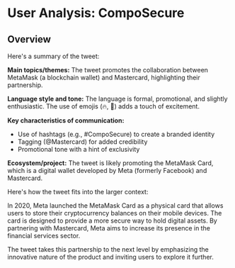 # User Analysis: CompoSecure

## Overview

Here's a summary of the tweet:

**Main topics/themes:** The tweet promotes the collaboration between MetaMask (a blockchain wallet) and Mastercard, highlighting their partnership.

**Language style and tone:** The language is formal, promotional, and slightly enthusiastic. The use of emojis (🔥, 👀) adds a touch of excitement.

**Key characteristics of communication:**

* Use of hashtags (e.g., #CompoSecure) to create a branded identity
* Tagging (@Mastercard) for added credibility
* Promotional tone with a hint of exclusivity

**Ecosystem/project:** The tweet is likely promoting the MetaMask Card, which is a digital wallet developed by Meta (formerly Facebook) and Mastercard.

Here's how the tweet fits into the larger context:

In 2020, Meta launched the MetaMask Card as a physical card that allows users to store their cryptocurrency balances on their mobile devices. The card is designed to provide a more secure way to hold digital assets. By partnering with Mastercard, Meta aims to increase its presence in the financial services sector.

The tweet takes this partnership to the next level by emphasizing the innovative nature of the product and inviting users to explore it further.